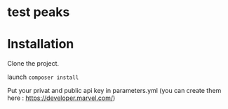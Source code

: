 test peaks
==========

Installation
==========

Clone the project.

launch `composer install`

Put your privat and public api key in parameters.yml (you can create them here : https://developer.marvel.com/)
